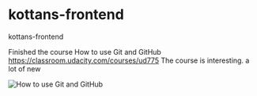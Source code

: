 # kottans-frontend

kottans-frontend


Finished the course How to use Git and GitHub
https://classroom.udacity.com/courses/ud775
The course is interesting. a lot of new

![How to use Git and GitHub](http://b3.ge.tt/thumbnail/12rNAAu2/0/YhpFx86mU3T5Db/0x675.png?ofn=How%20to%20use%20Git%20and%20GitHub.png)
